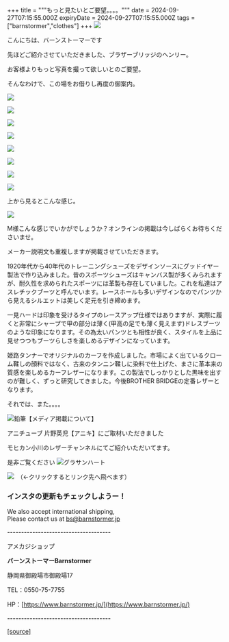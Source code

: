+++
title = """もっと見たいとご要望。。。。"""
date = 2024-09-27T07:15:55.000Z
expiryDate = 2024-09-27T07:15:55.000Z
tags = ["barnstormer","clothes"]
+++
[![](https://stat.ameba.jp/user_images/20231023/16/barnstormer-go/b2/03/p/o0420015015354743273.png)](https://ameblo.jp/barnstormer-go/entry-12825670498.html)

こんにちは、バーンストーマーです

先ほどご紹介させていただきました、ブラザーブリッジのヘンリー。

お客様よりもっと写真を撮って欲しいとのご要望。

そんなわけで、この場をお借りし再度の御案内。

[![](https://stat.ameba.jp/user_images/20240927/15/barnstormer-go/7f/f3/j/o0466070015491179140.jpg)](https://stat.ameba.jp/user_images/20240927/15/barnstormer-go/7f/f3/j/o0466070015491179140.jpg)

[![](https://stat.ameba.jp/user_images/20240927/15/barnstormer-go/76/d7/j/o0466070015491179141.jpg)](https://stat.ameba.jp/user_images/20240927/15/barnstormer-go/76/d7/j/o0466070015491179141.jpg)

[![](https://stat.ameba.jp/user_images/20240927/15/barnstormer-go/e6/0d/j/o0466070015491179144.jpg)](https://stat.ameba.jp/user_images/20240927/15/barnstormer-go/e6/0d/j/o0466070015491179144.jpg)

[![](https://stat.ameba.jp/user_images/20240927/15/barnstormer-go/65/9d/j/o0466070015491179145.jpg)](https://stat.ameba.jp/user_images/20240927/15/barnstormer-go/65/9d/j/o0466070015491179145.jpg)

[![](https://stat.ameba.jp/user_images/20240927/15/barnstormer-go/cf/66/j/o0466070015491179146.jpg)](https://stat.ameba.jp/user_images/20240927/15/barnstormer-go/cf/66/j/o0466070015491179146.jpg)

[![](https://stat.ameba.jp/user_images/20240927/15/barnstormer-go/ae/51/j/o0466070015491179157.jpg)](https://stat.ameba.jp/user_images/20240927/15/barnstormer-go/ae/51/j/o0466070015491179157.jpg)

[![](https://stat.ameba.jp/user_images/20240927/15/barnstormer-go/3b/2c/j/o0466070015491179147.jpg)](https://stat.ameba.jp/user_images/20240927/15/barnstormer-go/3b/2c/j/o0466070015491179147.jpg)

[![](https://stat.ameba.jp/user_images/20240927/15/barnstormer-go/dc/4b/j/o0466070015491179148.jpg)](https://stat.ameba.jp/user_images/20240927/15/barnstormer-go/dc/4b/j/o0466070015491179148.jpg)

上から見るとこんな感じ。

[![](https://stat.ameba.jp/user_images/20240927/15/barnstormer-go/73/ac/j/o0466070015491179139.jpg)](https://stat.ameba.jp/user_images/20240927/15/barnstormer-go/73/ac/j/o0466070015491179139.jpg)

M様こんな感じでいかがでしょうか？オンラインの掲載は今しばらくお待ちくださいませ。

メーカー説明文も重複しますが掲載させていただきます。

1920年代から40年代のトレーニングシューズをデザインソースにグッドイヤー製法で作り込みました。昔のスポーツシューズはキャンバス製が多くみられますが、耐久性を求められたスポーツには革製も存在していました。これを私達はアスレチックブーツと呼んでいます。レースホールも多いデザインなのでパンツから見えるシルエットは美しく足元を引き締めます。  
  
一見ハードは印象を受けるタイプのレースアップ仕様ではありますが、実際に履くと非常にシャープで甲の部分は薄く(甲高の足でも薄く見えます)ドレスブーツのような印象になります。その為太いパンツとも相性が良く、スタイルを上品に見せつつもブーツらしさを楽しめるデザインになっています。  
  
姫路タンナーでオリジナルのカーフを作成しました。市場によく出ているクローム鞣しの顔料ではなく、古来のタンニン鞣しに染料で仕上げた、まさに革本来の質感を楽しめるカーフレザーになります。この製法でしっかりとした黒味を出すのが難しく、ずっと研究してきました。今後BROTHER BRIDGEの定番レザーとなります。

それでは、また。。。。

![鉛筆](https://stat100.ameba.jp/blog/ucs/img/char/char3/519.png)【メディア掲載について】

アニチューブ 片野英児【アニキ】にご取材いただきました

モヒカン小川のレザーチャンネルにてご紹介いただいてます。

是非ご覧ください ![グラサンハート](https://stat100.ameba.jp/blog/ucs/img/char/char3/148.png)

[![](https://stat.ameba.jp/user_images/20230412/16/barnstormer-go/6a/23/p/o0108010815269242493.png)](https://www.instagram.com/barnstormer_daily/)　（←クリックするとリンク先へ飛べます）

### インスタの更新もチェックしようー！

We also accept international shipping,  
Please contact us at bs@barnstormer.jp

**\-------------------------------------**

アメカジショップ

**バーンストーマーBarnstormer**

静岡県御殿場市御殿場17

TEL：0550-75-7755

HP：[https://www.barnstormer.jp/](https://www.barnstormer.jp/)

**\-------------------------------------**

[[source]](https://ameblo.jp/barnstormer-go/entry-12869116220.html)
